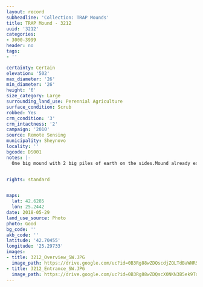 ```yaml
---
layout: record
subheadline: 'Collection: TRAP Mounds'
title: TRAP Mound - 3212
uuid: '3212'
categories:
- 3000-3999
header: no
tags:
- ''

certainty: Certain
elevation: '502'
max_diameter: '26'
min_diameter: '26'
height: '6'
size_category: Large
surrounding_land_use: Perennial Agriculture
surface_condition: Scrub
robbed: Yes
crm_condition: '3'
crm_intactness: '2'
campaign: '2010'
source: Remote Sensing
municipality: Sheynovo
locality: ''
bgcode: DS001
notes: |-
  One big mound with 2 big piles of earth on the sides.Mound already excavated or secondary used.


rights: standard


maps:
  lat: 42.6285
  lon: 25.2442
date: 2018-05-29
land_use_source: Photo
photo: Good
bg_code: ''
akb_code: ''
latitude: '42.70455'
longitude: '25.29733'
images:
- title: 3212_Overview_SW.JPG
  image_path: https://drive.google.com/uc?id=0B3Rg88wZDQscdjZQLTdBaWNRSEU
- title: 3212_Entrance_SW.JPG
  image_path: https://drive.google.com/uc?id=0B3Rg88wZDQscX0NKN3B5ek9TdW8
---
```

